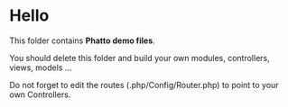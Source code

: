 Hello
=====

This folder contains **Phatto demo files**.

You should delete this folder and build your own modules, controllers, views, models ...

Do not forget to edit the routes (.php/Config/Router.php) to point to your own Controllers.